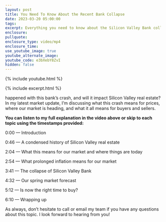 ```yaml
---
layout: post
title: You Need To Know About the Recent Bank Collapse
date: 2023-03-20 05:00:00
tags:
excerpt: Everything you need to know about the Silicon Valley Bank collapse.
enclosure:
pullquote:
enclosure_type: video/mp4
enclosure_time:
use_youtube_image: true
youtube_alternate_image:
youtube_code: e3bXebY8ZvI
hidden: false
---
```

{% include youtube.html %}

{% include excerpt.html %}

happened with this bank’s crash, and will it impact Silicon Valley real estate? In my latest market update, I’m discussing what this crash means for prices, where our market is heading, and what it all means for buyers and sellers.&nbsp;

**You can listen to my full explanation in the video above or skip to each topic using the timestamps provided:**

0:00 — Introduction&nbsp;

0:46 — A condensed history of Silicon Valley real estate

2:04 — What this means for our market and where things are today

2:54 — What prolonged inflation means for our market

3:41 — The collapse of Silicon Valley Bank

4:32 — Our spring market forecast

5:12 — Is now the right time to buy?&nbsp;

6:10 — Wrapping up

As always, don’t hesitate to call or email my team if you have any questions about this topic. I look forward to hearing from you!